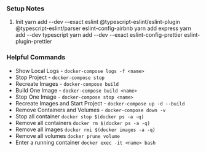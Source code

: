 ### Setup Notes

1. Init
yarn add --dev --exact eslint @typescript-eslint/eslint-plugin @typescript-eslint/parser eslint-config-airbnb
yarn add express
yarn add --dev typescript
yarn add --dev --exact eslint-config-prettier eslint-plugin-prettier

### Helpful Commands

- Show Local Logs - `docker-compose logs -f <name>`
- Stop Project - `docker-compose stop`
- Recreate Images - `docker-compose build`
- Build One Image - `docker-compose build <name>`
- Stop One Image - `docker-compose stop <name>`
- Recreate Images and Start Project - `docker-compose up -d --build`
- Remove Containers and Volumes - `docker-compose down -v`
- Stop all container `docker stop $(docker ps -a -q)`
- Remove all containers `docker rm $(docker ps -a -q)`
- Remove all images `docker rmi $(docker images -a -q)`
- Remove all volumes `docker prune volume`
- Enter a running container `docker exec -it <name> bash`